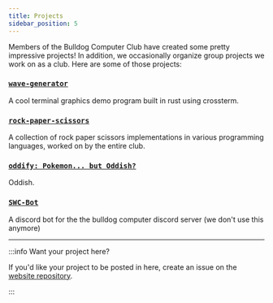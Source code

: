 ```yaml
---
title: Projects
sidebar_position: 5
---
```


Members of the Bulldog Computer Club have created some pretty impressive projects! In addition, we occasionally organize group projects we work on as a club. Here are some of those projects:

### [`wave-generator`](https://github.com/AndreiSva/wave-generator)

A cool terminal graphics demo program built in rust using crossterm.

### [`rock-paper-scissors`](https://github.com/Bulldog-Computer-Club/rock-paper-scissors-practice)<br />

A collection of rock paper scissors implementations in various programming languages, worked on by the entire club.

### [`oddify: Pokemon... but Oddish?`](https://github.com/liam-ilan/oddify)

Oddish.

### [`SWC-Bot`](https://github.com/Bulldog-Computer-Club/SWC-Bot)

A discord bot for the the bulldog computer discord server (we don't use this anymore)

---

:::info Want your project here?

If you'd like your project to be posted in here, create an issue on the [website repository](https://github.com/bulldog-computer-club/bulldog-computer-club.github.io).

:::
